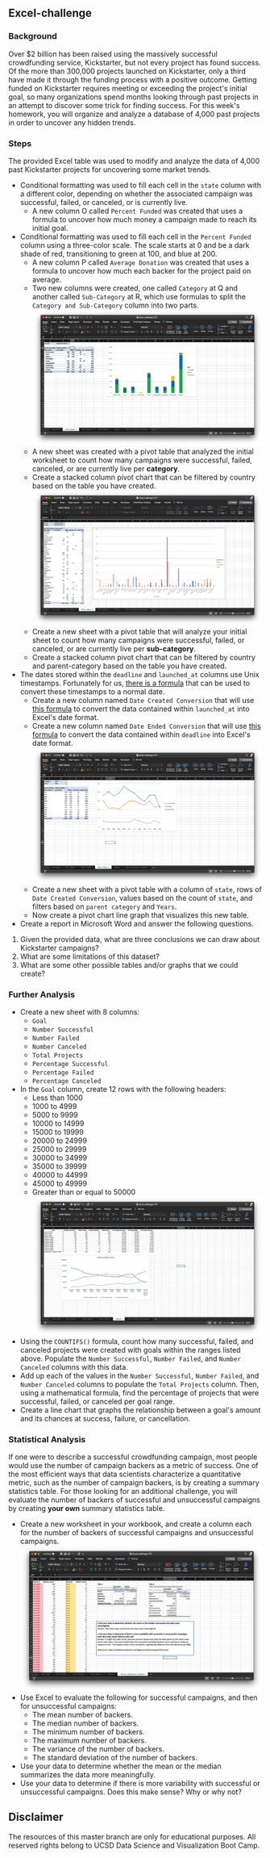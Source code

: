 ## Excel-challenge
### Background
Over $2 billion has been raised using the massively successful crowdfunding service, Kickstarter, but not every project has found success. Of the more than 300,000 projects launched on Kickstarter, only a third have made it through the funding process with a positive outcome.
Getting funded on Kickstarter requires meeting or exceeding the project's initial goal, so many organizations spend months looking through past projects in an attempt to discover some trick for finding success. For this week's homework, you will organize and analyze a database of 4,000 past projects in order to uncover any hidden trends.
### Steps
The provided Excel table was used to modify and analyze the data of 4,000 past Kickstarter projects for uncovering some market trends.
* Conditional formatting was used to fill each cell in the `state` column with a different color, depending on whether the associated campaign was successful, failed, or canceled, or is currently live.
  * A new column O called `Percent Funded` was created that uses a formula to uncover how much money a campaign made to reach its initial goal.
* Conditional formatting was used to fill each cell in the `Percent Funded` column using a three-color scale. The scale starts at 0 and be a dark shade of red, transitioning to green at 100, and blue at 200.
  * A new column P called `Average Donation` was created that uses a formula to uncover how much each backer for the project paid on average.
  * Two new columns were created, one called `Category` at Q and another called `Sub-Category` at R, which use formulas to split the `Category and Sub-Category` column into two parts.
  ![Category Stats](https://github.com/changrita1114/Excel-challenge/blob/master/images/05_Pivot_Table_1.png?raw=true)
  * A new sheet was created with a pivot table that analyzed the initial worksheet to count how many campaigns were successful, failed, canceled, or are currently live per **category**.
  * Create a stacked column pivot chart that can be filtered by country based on the table you have created.
  ![Subcategory Stats](https://github.com/changrita1114/Excel-challenge/blob/master/images/06_Pivot_Table_2.png?raw=true)
  * Create a new sheet with a pivot table that will analyze your initial sheet to count how many campaigns were successful, failed, or canceled, or are currently live per **sub-category**.
  * Create a stacked column pivot chart that can be filtered by country and parent-category based on the table you have created.
* The dates stored within the `deadline` and `launched_at` columns use Unix timestamps. Fortunately for us, [there is a formula](https://www.extendoffice.com/documents/excel/2473-excel-timestamp-to-date.html) that can be used to convert these timestamps to a normal date.
  * Create a new column named `Date Created Conversion` that will use [this formula](https://www.extendoffice.com/documents/excel/2473-excel-timestamp-to-date.html) to convert the data contained within `launched_at` into Excel's date format.
  * Create a new column named `Date Ended Conversion` that will use [this formula](https://www.extendoffice.com/documents/excel/2473-excel-timestamp-to-date.html) to convert the data contained within `deadline` into Excel's date format.
  ![Outcomes Based on Launch Date](https://github.com/changrita1114/Excel-challenge/blob/master/images/07_Pivot_Table_3.png?raw=true)
  * Create a new sheet with a pivot table with a column of `state`, rows of `Date Created Conversion`, values based on the count of `state`, and filters based on `parent category` and `Years`.
  * Now create a pivot chart line graph that visualizes this new table.
* Create a report in Microsoft Word and answer the following questions.
1. Given the provided data, what are three conclusions we can draw about Kickstarter campaigns?
2. What are some limitations of this dataset?
3. What are some other possible tables and/or graphs that we could create?

### Further Analysis
* Create a new sheet with 8 columns:
  * `Goal`
  * `Number Successful`
  * `Number Failed`
  * `Number Canceled`
  * `Total Projects`
  * `Percentage Successful`
  * `Percentage Failed`
  * `Percentage Canceled`
* In the `Goal` column, create 12 rows with the following headers:
  * Less than 1000
  * 1000 to 4999
  * 5000 to 9999
  * 10000 to 14999
  * 15000 to 19999
  * 20000 to 24999
  * 25000 to 29999
  * 30000 to 34999
  * 35000 to 39999
  * 40000 to 44999
  * 45000 to 49999
  * Greater than or equal to 50000
  ![Goal Outcomes](https://github.com/changrita1114/Excel-challenge/blob/master/images/08_Excel_Bonus.png?raw=true)
* Using the `COUNTIFS()` formula, count how many successful, failed, and canceled projects were created with goals within the ranges listed above. Populate the `Number Successful`, `Number Failed`, and `Number Canceled` columns with this data.
* Add up each of the values in the `Number Successful`, `Number Failed`, and `Number Canceled` columns to populate the `Total Projects` column. Then, using a mathematical formula, find the percentage of projects that were successful, failed, or canceled per goal range.
* Create a line chart that graphs the relationship between a goal's amount and its chances at success, failure, or cancellation.
### Statistical Analysis
If one were to describe a successful crowdfunding campaign, most people would use the number of campaign backers as a metric of success. One of the most efficient ways that data scientists characterize a quantitative metric, such as the number of campaign backers, is by creating a summary statistics table.
For those looking for an additional challenge, you will evaluate the number of backers of successful and unsuccessful campaigns by creating **your own** summary statistics table.
* Create a new worksheet in your workbook, and create a column each for the number of backers of successful campaigns and unsuccessful campaigns.
  ![Images/backers01.png](https://github.com/changrita1114/Excel-challenge/blob/master/images/09_Excel_Bonus_2.png?raw=true)
* Use Excel to evaluate the following for successful campaigns, and then for unsuccessful campaigns:
  * The mean number of backers.
  * The median number of backers.
  * The minimum number of backers.
  * The maximum number of backers.
  * The variance of the number of backers.
  * The standard deviation of the number of backers.
* Use your data to determine whether the mean or the median summarizes the data more meaningfully.
* Use your data to determine if there is more variability with successful or unsuccessful campaigns. Does this make sense? Why or why not?
## Disclaimer
The resources of this master branch are only for educational purposes. All reserved rights belong to UCSD Data Science and Visualization Boot Camp.
